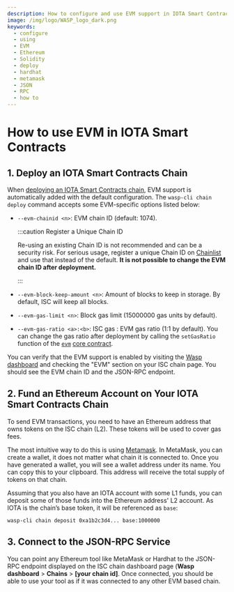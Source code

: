 ```yaml
---
description: How to configure and use EVM support in IOTA Smart Contracts.
image: /img/logo/WASP_logo_dark.png
keywords:
  - configure
  - using
  - EVM
  - Ethereum
  - Solidity
  - deploy
  - hardhat
  - metamask
  - JSON
  - RPC
  - how to
---
```


# How to use EVM in IOTA Smart Contracts

## 1. Deploy an IOTA Smart Contracts Chain

When [deploying an IOTA Smart Contracts chain](../chains_and_nodes/setting-up-a-chain.md), EVM support is automatically
added with the default configuration. The `wasp-cli chain deploy` command accepts some EVM-specific options listed
below:

- `--evm-chainid <n>`: EVM chain ID (default: 1074).

  :::caution Register a Unique Chain ID

  Re-using an existing Chain ID is not recommended and can be a security risk. For serious usage, register a unique
  Chain ID on [Chainlist](https://chainlist.org/) and use that instead of the default. **It is not possible to change
  the EVM chain ID after deployment.**

  :::

- `--evm-block-keep-amount <n>`: Amount of blocks to keep in storage. By default, ISC will keep all blocks.

- `--evm-gas-limit <n>`: Block gas limit (15000000 gas units by default).

- `--evm-gas-ratio <a>:<b>`: ISC gas : EVM gas ratio (1:1 by default). You can change the gas ratio after deployment by
  calling the `setGasRatio` function of
  the [`evm`](../core_concepts/core_contracts/evm.md) [core contract](../core_concepts/core_contracts/overview.md).

You can verify that the EVM support is enabled by visiting
the [Wasp dashboard](../chains_and_nodes/node-config#dashboard) and checking the "EVM" section on your ISC chain page.
You should see the EVM chain ID and the JSON-RPC endpoint.

## 2. Fund an Ethereum Account on Your IOTA Smart Contracts Chain

To send EVM transactions, you need to have an Ethereum address that owns tokens on the ISC chain (L2). These tokens will
be used to cover gas fees.

The most intuitive way to do this is using [Metamask](https://metamask.io). In MetaMask, you can create a wallet, it
does not matter what chain it is connected to. Once you have generated a wallet, you will see a wallet address under its
name. You can copy this to your clipboard. This address will receive the total supply of tokens on that chain.

Assuming that you also have an IOTA account with some L1 funds, you can deposit some of those funds into the Ethereum
address' L2 account. As IOTA is the chain’s base token, it will be referenced as `base`:

```shell
wasp-cli chain deposit 0xa1b2c3d4... base:1000000
```

## 3. Connect to the JSON-RPC Service

You can point any Ethereum tool like MetaMask or Hardhat to the JSON-RPC endpoint displayed on the ISC chain dashboard
page (**Wasp dashboard** > **Chains** > **[your chain id]**. Once connected, you should be able to use your tool as if
it was connected to any other EVM based chain.
